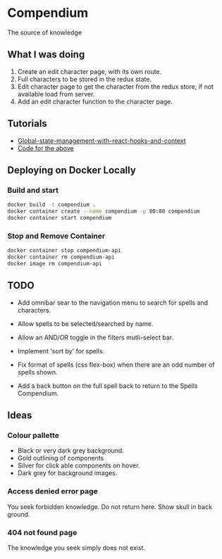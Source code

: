# Compendium

The source of knowledge

## What I was doing

1. Create an edit character page, with its own route.
2. Full characters to be stored in the redux state.
3. Edit character page to get the character from the redux store, if not available load from server.
4. Add an edit character function to the character page.

## Tutorials

- [Global-state-management-with-react-hooks-and-context](https://dev.to/vanderleisilva/global-state-management-with-react-hooks-and-context-5f6h)
- [Code for the above](https://github.com/vanderleisilva/react-context/blob/master/src)

## Deploying on Docker Locally

### Build and start

``` bash
docker build -t compendium .
docker container create --name compendium -p 80:80 compendium
docker container start compendium
```

### Stop and Remove Container

```bash
docker container stop compendium-api
docker container rm compendium-api
docker image rm compendium-api
```

## TODO

- Add omnibar sear to the navigation menu to search for spells and characters.

- Allow spells to be selected/searched by name.
- Allow an AND/OR toggle in the filters mutli-select bar.
- Implement 'sort by' for spells.
- Fix format of spells (css flex-box) when there are an odd number of spells shown.
- Add a back button on the full spell back to return to the Spells Compendium.

## Ideas

### Colour pallette

- Black or very dark grey background.
- Gold outlining of components
- Silver for click able components on hover.
- Dark grey for background images.

### Access denied error page

You seek forbidden knowledge. Do not return here.
Show skull in back ground.

### 404 not found page

The knowledge you seek simply does not exist.
